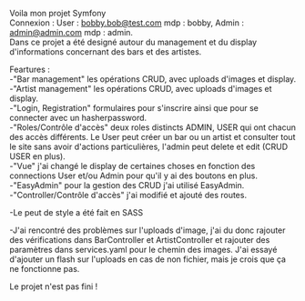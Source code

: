Voila mon projet Symfony  
Connexion : User : bobby.bob@test.com mdp : bobby, Admin : admin@admin.com mdp : admin.  
Dans ce projet a été designé autour du management et du display d'informations concernant des bars et des artistes.  

Feartures :  
-"Bar management" les opérations CRUD, avec uploads d'images et display.  
-"Artist management" les opérations CRUD, avec uploads d'images et display.  
-"Login, Registration" formulaires pour s'inscrire ainsi que pour se connecter avec un hasherpassword.  
-"Roles/Contrôle d'accès" deux roles distincts ADMIN, USER qui ont chacun des accès différents. Le User peut créer un bar ou un artist et consulter tout le site sans avoir d'actions particulières, l'admin peut delete et edit (CRUD USER en plus).  
-"Vue" j'ai changé le display de certaines choses en fonction des connections User et/ou Admin pour qu'il y ai des boutons en plus.  
-"EasyAdmin" pour la gestion des CRUD j'ai utilisé EasyAdmin.  
-"Controller/Contrôle d'accès" j'ai modifié et ajouté des routes.  

-Le peut de style a été fait en SASS  

-J'ai rencontré des problèmes sur l'uploads d'image, j'ai du donc rajouter des vérifications dans BarController et ArtistController et rajouter des paramètres dans services.yaml pour le chemin des images. J'ai essayé d'ajouter un flash sur l'uploads en cas de non fichier, mais je crois que ça ne fonctionne pas.  

Le projet n'est pas fini !  
